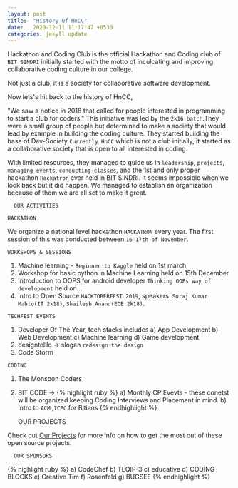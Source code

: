 ```yaml
---
layout: post
title:  "History Of HnCC"
date:   2020-12-11 11:17:47 +0530
categories: jekyll update
---
```

<!-- You’ll find this post in your `_posts` directory. Go ahead and edit it and re-build the site to see your changes. You can rebuild the site in many different ways, but the most common way is to run `jekyll serve`, which launches a web server and auto-regenerates your site when a file is updated.

Jekyll requires blog post files to be named according to the following format:

`YEAR-MONTH-DAY-title.MARKUP`

Where `YEAR` is a four-digit number, `MONTH` and `DAY` are both two-digit numbers, and `MARKUP` is the file extension representing the format used in the file. After that, include the necessary front matter. Take a look at the source for this post to get an idea about how it works.

Jekyll also offers powerful support for code snippets:

{% highlight ruby %}
def print_hi(name)
  puts "Hi, #{name}"
end
print_hi('Tom')
#=> prints 'Hi, Tom' to STDOUT.
{% endhighlight %}

Check out the [Jekyll docs][jekyll-docs] for more info on how to get the most out of Jekyll. File all bugs/feature requests at [Jekyll’s GitHub repo][jekyll-gh]. If you have questions, you can ask them on [Jekyll Talk][jekyll-talk].

[jekyll-docs]: https://jekyllrb.com/docs/home
[jekyll-gh]:   https://github.com/jekyll/jekyll
[jekyll-talk]: https://talk.jekyllrb.com/ -->


Hackathon and Coding Club is the official Hackathon and Coding club of `BIT SINDRI` initially started with the motto of inculcating and improving collaborative coding culture in our college.

Not just a club, it is a society for collaborative software development.

Now lets's hit back to the history of HnCC,

"We saw a notice in 2018 that called for people interested in programming to start a club for coders." This initiative was led by the `2k16 batch`.They were a small group of people but determined to make a society that would lead by example in building the coding culture. They started building the base of Dev-Society `Currently HnCC` which is not a club initially, it started as a collaborative society that is open to all interested in coding.

With limited resources, they managed to guide us in `leadership`, `projects`, `managing events`, `conducting classes`, and the 1st and only proper hackathon `Hackatron` ever held in BIT SINDRI. It seems impossible when we look back but it did happen. We managed to establish an organization because of them we are all set to make it great.

      OUR ACTIVITIES

`HACKATHON`

We organize a national level hackathon `HACKATRON` every year. The first session of this was conducted between `16-17th of November`.

`WORKSHOPS & SESSIONS`

1. Machine learning - `Beginner to Kaggle` held on 1st march
2. Workshop for basic python in Machine Learning held on 15th December
3. Introduction to OOPS for android developer `Thinking OOPs way of development` held on...
4. Intro to Open Source `HACKTOBERFEST 2019`, speakers: `Suraj Kumar Mahto(IT 2k18)`, `Shailesh Anand(ECE 2k18)`.

`TECHFEST EVENTS`

1. Developer Of The Year, tech stacks includes
a) App Development
b) Web Development
c) Machine learning
d) Game development
2. designtelllo -> slogan `redesign the design`
3. Code Storm 

`CODING`

1. The Monsoon Coders
2. BIT CODE -> 
{% highlight ruby %} a) Monthly CP Evevts - these conetst
 will be organized keeping Coding Interviews 
 and Placement in mind.
b) Intro to `ACM` ,`ICPC` for Bitians 
{% endhighlight %}
                                
      OUR PROJECTS

Check out [Our Projects][github-link] for more info on how to get the most out of these open source projects.

[github-link]: https://github.com/hnccbits

      OUR SPONSORS
 {% highlight ruby %}
a) CodeChef
b) TEQIP-3
c) educative
d) CODING BLOCKS
e) Creative Tim
f) Rosenfeld
g) BUGSEE
{% endhighlight %}



